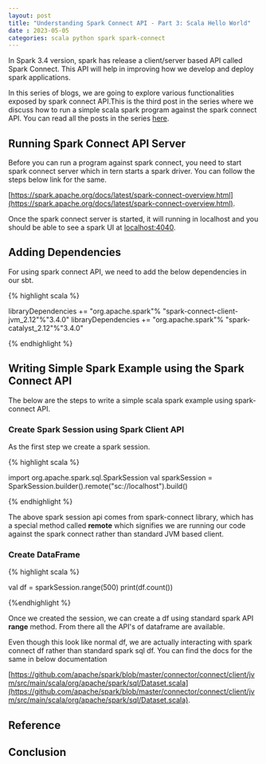 ```yaml
---
layout: post
title: "Understanding Spark Connect API - Part 3: Scala Hello World"
date : 2023-05-05
categories: scala python spark spark-connect
---
```


In Spark 3.4 version, spark has release a client/server based API called Spark Connect. This API will help in improving how we develop and deploy spark applications.

In this series of blogs, we are going to explore various functionalities exposed by spark connect API.This is the third post in the series where we discuss how to run a simple scala spark program against the spark connect API. You can read all the posts in the series [here](/categories/spark-connect).


## Running Spark Connect API Server

Before you can run a program against spark connect, you need to start spark connect server which in tern starts a spark driver. You can follow the steps below link for the same.

[https://spark.apache.org/docs/latest/spark-connect-overview.html](https://spark.apache.org/docs/latest/spark-connect-overview.html).

Once the spark connect server is started, it will running in localhost and you should be able to see a spark UI at [localhost:4040](locahost:4040).

## Adding Dependencies

For using spark connect API, we need to add the below dependencies in our sbt.

{% highlight scala %}

libraryDependencies += "org.apache.spark"%  "spark-connect-client-jvm_2.12"%"3.4.0"
libraryDependencies += "org.apache.spark"%  "spark-catalyst_2.12"%"3.4.0"

{% endhighlight %}


## Writing Simple Spark Example using the Spark Connect API

The below are the steps to write a simple scala spark example using spark-connect API.


### Create Spark Session using Spark Client API

As the first step we create a spark session.

{% highlight scala %}

import org.apache.spark.sql.SparkSession
val sparkSession = SparkSession.builder().remote("sc://localhost").build()

{% endhighlight %}

The above spark session api comes from spark-connect library, which has a special method called **remote** which signifies we are running our code against the spark connect rather than standard JVM based client.

### Create DataFrame

{% highlight scala %}

val df = sparkSession.range(500)
print(df.count())

{%endhighlight %}

Once we created the session, we can create a df using standard spark API **range** method. From there all the API's of dataframe are available.

Even though this look like normal df, we are actually interacting with spark connect df rather than standard spark sql df. You can find the docs for the same in below documentation

[https://github.com/apache/spark/blob/master/connector/connect/client/jvm/src/main/scala/org/apache/spark/sql/Dataset.scala](https://github.com/apache/spark/blob/master/connector/connect/client/jvm/src/main/scala/org/apache/spark/sql/Dataset.scala).


## Reference



## Conclusion

